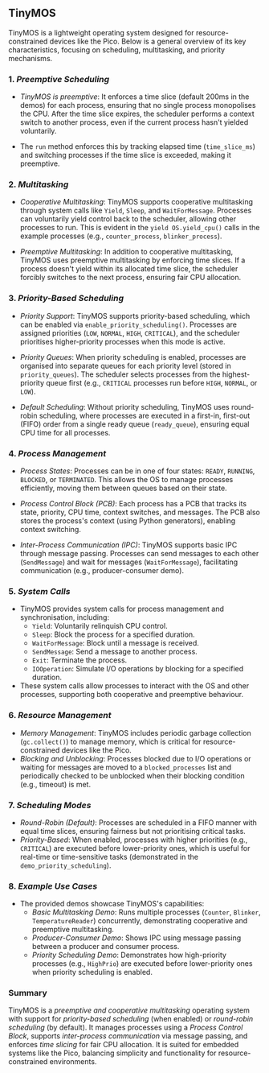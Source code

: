 
## TinyMOS

TinyMOS is a lightweight operating system designed for resource-constrained devices
like the Pico. Below is a general overview of its key characteristics, focusing on
scheduling, multitasking, and priority mechanisms.


### 1. *Preemptive Scheduling*

   - *TinyMOS is preemptive*: It enforces a time slice (default 200ms in the demos)
     for each process, ensuring that no single process monopolises the CPU. After the
     time slice expires, the scheduler performs a context switch to another process,
     even if the current process hasn't yielded voluntarily.

   - The `run` method enforces this by tracking elapsed time (`time_slice_ms`) and
     switching processes if the time slice is exceeded, making it preemptive.


### 2. *Multitasking*

   - *Cooperative Multitasking*: TinyMOS supports cooperative multitasking through
     system calls like `Yield`, `Sleep`, and `WaitForMessage`. Processes can voluntarily
     yield control back to the scheduler, allowing other processes to run. This is
     evident in the `yield OS.yield_cpu()` calls in the example processes (e.g.,
     `counter_process`, `blinker_process`).

   - *Preemptive Multitasking*: In addition to cooperative multitasking, TinyMOS uses
     preemptive multitasking by enforcing time slices. If a process doesn't yield
     within its allocated time slice, the scheduler forcibly switches to the next
     process, ensuring fair CPU allocation.


### 3. *Priority-Based Scheduling*

   - *Priority Support*: TinyMOS supports priority-based scheduling, which can be
     enabled via `enable_priority_scheduling()`. Processes are assigned priorities
     (`LOW`, `NORMAL`, `HIGH`, `CRITICAL`), and the scheduler prioritises higher-priority
     processes when this mode is active.

   - *Priority Queues*: When priority scheduling is enabled, processes are organised
     into separate queues for each priority level (stored in `priority_queues`).
     The scheduler selects processes from the highest-priority queue first (e.g.,
     `CRITICAL` processes run before `HIGH`, `NORMAL`, or `LOW`).

   - *Default Scheduling*: Without priority scheduling, TinyMOS uses round-robin
     scheduling, where processes are executed in a first-in, first-out (FIFO) order
     from a single ready queue (`ready_queue`), ensuring equal CPU time for all processes.


### 4. *Process Management*

   - *Process States*: Processes can be in one of four states: `READY`, `RUNNING`,
     `BLOCKED`, or `TERMINATED`. This allows the OS to manage processes efficiently,
     moving them between queues based on their state.

   - *Process Control Block (PCB)*: Each process has a PCB that tracks its state,
     priority, CPU time, context switches, and messages. The PCB also stores the
     process's context (using Python generators), enabling context switching.

   - *Inter-Process Communication (IPC)*: TinyMOS supports basic IPC through message
     passing. Processes can send messages to each other (`SendMessage`) and wait
     for messages (`WaitForMessage`), facilitating communication (e.g., producer-consumer demo).


### 5. *System Calls*

   - TinyMOS provides system calls for process management and synchronisation, including:
     - `Yield`: Voluntarily relinquish CPU control.
     - `Sleep`: Block the process for a specified duration.
     - `WaitForMessage`: Block until a message is received.
     - `SendMessage`: Send a message to another process.
     - `Exit`: Terminate the process.
     - `IOOperation`: Simulate I/O operations by blocking for a specified duration.
   - These system calls allow processes to interact with the OS and other processes,
     supporting both cooperative and preemptive behaviour.


### 6. *Resource Management*

   - *Memory Management*: TinyMOS includes periodic garbage collection (`gc.collect()`)
     to manage memory, which is critical for resource-constrained devices like the Pico.
   - *Blocking and Unblocking*: Processes blocked due to I/O operations or waiting for
     messages are moved to a `blocked_processes` list and periodically checked to be
     unblocked when their blocking condition (e.g., timeout) is met.


### 7. *Scheduling Modes*

   - *Round-Robin (Default)*: Processes are scheduled in a FIFO manner with equal time
     slices, ensuring fairness but not prioritising critical tasks.
   - *Priority-Based*: When enabled, processes with higher priorities (e.g., `CRITICAL`)
     are executed before lower-priority ones, which is useful for real-time or time-sensitive
     tasks (demonstrated in the `demo_priority_scheduling`).


### 8. *Example Use Cases*

   - The provided demos showcase TinyMOS's capabilities:
     - *Basic Multitasking Demo*: Runs multiple processes (`Counter`, `Blinker`,
       `TemperatureReader`) concurrently, demonstrating cooperative and preemptive multitasking.
     - *Producer-Consumer Demo*: Shows IPC using message passing between a producer
       and consumer process.
     - *Priority Scheduling Demo*: Demonstrates how high-priority processes (e.g.,
       `HighPrio`) are executed before lower-priority ones when priority scheduling is enabled.


### Summary

TinyMOS is a *preemptive and cooperative multitasking* operating system with support for
*priority-based scheduling* (when enabled) or *round-robin scheduling* (by default).
It manages processes using a *Process Control Block*, supports *inter-process communication*
via message passing, and enforces *time slicing* for fair CPU allocation. It is suited
for embedded systems like the Pico, balancing simplicity and functionality for resource-constrained
environments.


